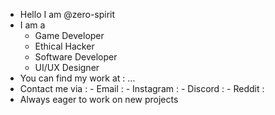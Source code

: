 - Hello I am @zero-spirit
- I am a
  * Game Developer
  * Ethical Hacker
  * Software Developer
  * UI/UX Designer
- You can find my work at : ...
- Contact me via : -  Email : 
                   -  Instagram :
                   -  Discord : 
                   -  Reddit : 
- Always eager to work on new projects

<!--
**zero-spirit/zero-spirit** is a ✨ _special_ ✨ repository because its `README.md` (this file) appears on your GitHub profile.

Here are some ideas to get you started:

- 🔭 I’m currently working on ...
- 🌱 I’m currently learning ...
- 👯 I’m looking to collaborate on ...
- 🤔 I’m looking for help with ...
- 💬 Ask me about ...
- 📫 How to reach me: ...
- 😄 Pronouns: ...
- ⚡ Fun fact: ...
-->

